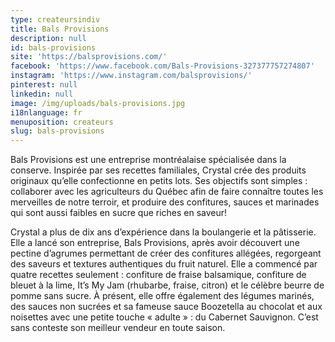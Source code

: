 ```yaml
---
type: createursindiv
title: Bals Provisions
description: null
id: bals-provisions
site: 'https://balsprovisions.com/'
facebook: 'https://www.facebook.com/Bals-Provisions-327377757274807'
instagram: 'https://www.instagram.com/balsprovisions/'
pinterest: null
linkedin: null
image: /img/uploads/bals-provisions.jpg
i18nlanguage: fr
menuposition: createurs
slug: bals-provisions
---
```

Bals Provisions est une entreprise montréalaise spécialisée dans la conserve. Inspirée par ses recettes familiales, Crystal crée des produits originaux qu’elle confectionne en petits lots. Ses objectifs sont simples : collaborer avec les agriculteurs du Québec afin de faire connaître toutes les merveilles de notre terroir, et produire des confitures, sauces et marinades qui sont aussi faibles en sucre que riches en saveur!

Crystal a plus de dix ans d’expérience dans la boulangerie et la pâtisserie. Elle a lancé son entreprise, Bals Provisions, après avoir découvert une pectine d’agrumes permettant de créer des confitures allégées, regorgeant des saveurs et textures authentiques du fruit naturel. Elle a commencé par quatre recettes seulement : confiture de fraise balsamique, confiture de bleuet à la lime, It’s My Jam (rhubarbe, fraise, citron) et le célèbre beurre de pomme sans sucre. À présent, elle offre également des légumes marinés, des sauces non sucrées et sa fameuse sauce Boozetella au chocolat et aux noisettes avec une petite touche « adulte » : du Cabernet Sauvignon. C’est sans conteste son meilleur vendeur en toute saison.



